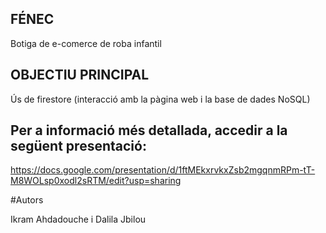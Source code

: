 ## FÉNEC
Botiga de e-comerce de roba infantil
## OBJECTIU PRINCIPAL 
Ús de firestore (interacció amb la pàgina web i la base de dades NoSQL)

## Per a informació més detallada, accedir a la següent presentació:

https://docs.google.com/presentation/d/1ftMEkxrvkxZsb2mgqnmRPm-tT-M8WOLsp0xodl2sRTM/edit?usp=sharing

#Autors

Ikram Ahdadouche i Dalila Jbilou
